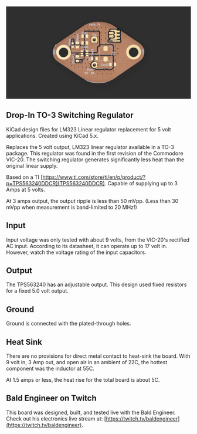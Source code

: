 ![after dark pcb of a to3 shaped board](https://github.com/baldengineer/Drop-In-TO-3-Switching-Regulator/blob/main/images/TO3-After-Dark-PCB-Empty.png)
## Drop-In TO-3 Switching Regulator
KiCad design files for LM323 Linear regulator replacement for 5 volt applications. Created using KiCad 5.x.

Replaces the 5 volt output, LM323 linear regulator available in a TO-3 package. This regulator was found in the first revision of the Commodore VIC-20. The switching regulator generates significantly less heat than the original linear supply.

Based on a TI [https://www.ti.com/store/ti/en/p/product/?p=TPS563240DDCR](TPS563240DDCR). Capable of supplying up to 3 Amps at 5 volts. 

At 3 amps output, the output ripple is less than 50 mVpp. (Less than 30 mVpp when measurement is band-limited to 20 MHz!)

## Input
Input voltage was only tested with about 9 volts, from the VIC-20's rectified AC input. According to its datasheet, it can operate up to 17 volt in. However, watch the voltage rating of the input capacitors. 

## Output
The TPS563240 has an adjustable output. This design used fixed resistors for a fixed 5.0 volt output. 

## Ground
Ground is connected with the plated-through holes.

## Heat Sink
There are no provisions for direct metal contact to heat-sink the board. With 9 volt in, 3 Amp out, and open air in an ambient of 22C, the hottest component was the inductor at 55C. 

At 1.5 amps or less, the heat rise for the total board is about 5C.

## Bald Engineer on Twitch
This board was designed, built, and tested live with the Bald Engineer. Check out his electronics live stream at: [https://twitch.tv/baldengineer](https://twitch.tv/baldengineer).
